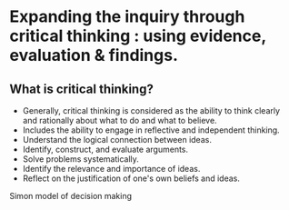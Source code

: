 # Expanding the inquiry through critical thinking : using evidence, evaluation & findings.

## What is critical thinking?
- Generally, critical thinking is considered as the ability to think clearly and rationally about what to do and what to believe.
- Includes the ability to engage in reflective and independent thinking.
- Understand the logical connection between ideas.
- Identify, construct, and evaluate arguments.
- Solve problems systematically.
- Identify the relevance and importance of ideas.
- Reflect on the justification of one's own beliefs and ideas.

Simon model of decision making



